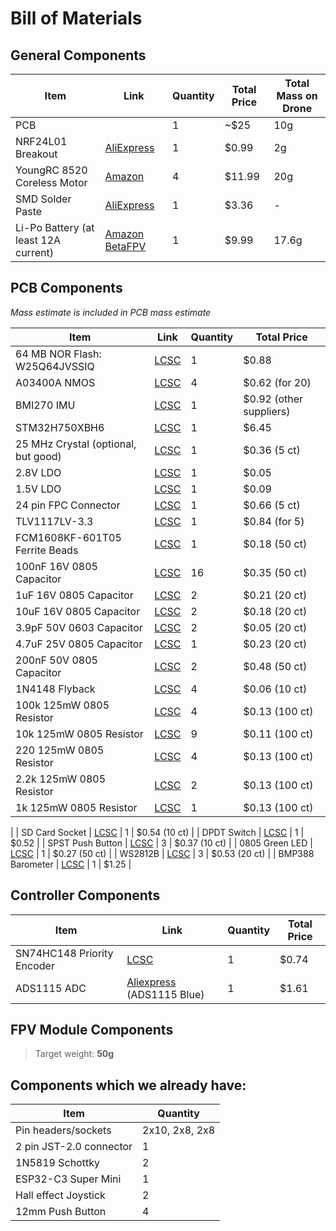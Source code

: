 # Bill of Materials

## General Components

| Item                                 | Link                                                                                                                                                                         | Quantity | Total Price | Total Mass on Drone |
| ------------------------------------ | ---------------------------------------------------------------------------------------------------------------------------------------------------------------------------- | -------- | ----------- | ------------------- |
| PCB                                  |                                                                                                                                                                              | 1        | ~$25        | 10g                 |
| NRF24L01 Breakout                    | [AliExpress](https://www.aliexpress.us/item/3256805889378019.html)                                                                                                           | 1        | $0.99       | 2g                  |
| YoungRC 8520 Coreless Motor          | [Amazon](https://www.amazon.com/YoungRC-8520-Coreless-Propeller-Quadcopter/dp/B0BV6P4XYX)                                                                                    | 4        | $11.99      | 20g                 |
| SMD Solder Paste                     | [AliExpress](https://www.aliexpress.us/item/3256807158914612.html)                                                                                                           | 1        | $3.36       | -                   |
| Li-Po Battery (at least 12A current) | [Amazon](https://www.amazon.com/Tosiicop-3-7v-Drone-Lipo-Battery/dp/B0CR6DDGP1) [BetaFPV](https://betafpv.com/collections/batt-1s/products/bt2-0-450mah-1s-30c-battery-4pcs) | 1        | $9.99       | 17.6g               |


## PCB Components

_Mass estimate is included in PCB mass estimate_

| Item                                | Link                                                                                                                                                          | Quantity | Total Price             |
| ----------------------------------- | ------------------------------------------------------------------------------------------------------------------------------------------------------------- | -------- | ----------------------- |
| 64 MB NOR Flash: W25Q64JVSSIQ       | [LCSC](https://www.lcsc.com/product-detail/NOR-FLASH_Winbond-Elec-W25Q64JVSSIQ_C179171.html?s_z=n_W25Q16JV)                                                   | 1        | $0.88                   |
| A03400A NMOS                        | [LCSC](https://lcsc.com/product-detail/MOSFETs_UMW-Youtai-Semiconductor-Co-Ltd-AO3400A_C347475.html)                                                          | 4        | $0.62 (for 20)          |
| BMI270 IMU                          | [LCSC](https://www.lcsc.com/product-detail/Accelerometers_Bosch-Sensortec-BMI270_C2836813.html?s_z=n_BMI270)                                                  | 1        | $0.92 (other suppliers) |
| STM32H750XBH6                       | [LCSC](https://www.lcsc.com/product-detail/Microcontrollers-MCU-MPU-SOC_STMicroelectronics-STM32H750XBH6_C405932.html?s_z=n_STM32H7)                          | 1        | $6.45                   |
| 25 MHz Crystal (optional, but good) | [LCSC](https://lcsc.com/product-detail/Crystals_Shenzhen-SCTF-Elec-SX3B25-000F1010F30_C2901684.html?s_z=n_25%2520MHz)                                         | 1        | $0.36 (5 ct)            |
| 2.8V LDO                            | [LCSC](https://www.lcsc.com/product-detail/Voltage-Regulators-Linear-Low-Drop-Out-LDO-Regulators_Texas-Instruments-TLV74328PDBVR_C408971.html?s_z=n_TLV74328) | 1        | $0.05                   |
| 1.5V LDO                            | [LCSC](https://www.lcsc.com/product-detail/Voltage-Regulators-Linear-Low-Drop-Out-LDO-Regulators_MSKSEMI-TLV74315PDBVR-MS_C30197476.html?s_z=n_TLV74315)      | 1        | $0.09                   |
| 24 pin FPC Connector                | [LCSC](https://lcsc.com/product-detail/FFC-FPC-Flat-Flexible-Connector-Assemblies_JUSHUO-AFA07-S24FCA-00_C262726.html)                                        | 1        | $0.66 (5 ct)            |
| TLV1117LV-3.3                       | [LCSC](https://www.lcsc.com/product-detail/Voltage-Regulators-Linear-Low-Drop-Out-LDO-Regulators_Texas-Instruments-TLV1117LV33DCYR_C15578.html?s_z=n_TLV1117) | 1        | $0.84 (for 5)           |
| FCM1608KF-601T05 Ferrite Beads      | [LCSC](https://www.lcsc.com/product-detail/Ferrite-Beads_TAI-TECH-FCM1608KF-601T05_C133937.html?s_z=n_ferrite%2520beads)                                      | 1        | $0.18 (50 ct)           |
| 100nF 16V 0805 Capacitor            | [LCSC](https://www.lcsc.com/product-detail/Multilayer-Ceramic-Capacitors-MLCC-SMD-SMT_Venkel-C0805X7R160-104KNP_C3865954.html?s_z=n_100%2520nF)               | 16       | $0.35 (50 ct)           |
| 1uF 16V 0805 Capacitor              | [LCSC](https://www.lcsc.com/product-detail/Multilayer-Ceramic-Capacitors-MLCC-SMD-SMT_Samsung-Electro-Mechanics-CL21B105KOFNNNE_C24123.html)                  | 2        | $0.21 (20 ct)           |
| 10uF 16V 0805 Capacitor             | [LCSC](https://www.lcsc.com/product-detail/Multilayer-Ceramic-Capacitors-MLCC-SMD-SMT_Samsung-Electro-Mechanics-CL21A106KOQNNNE_C1713.html)                   | 2        | $0.18 (20 ct)           |
| 3.9pF 50V 0603 Capacitor            | [LCSC](https://www.lcsc.com/product-detail/Multilayer-Ceramic-Capacitors-MLCC-SMD-SMT_Walsin-Tech-Corp-MT18N3R9C500CT_C908519.html)                           | 2        | $0.05 (20 ct)           |
| 4.7uF 25V 0805 Capacitor            | [LCSC](https://www.lcsc.com/product-detail/Multilayer-Ceramic-Capacitors-MLCC-SMD-SMT_Samsung-Electro-Mechanics-CL21A475KAQNNNE_C1779.html)                   | 1        | $0.23 (20 ct)           |
| 200nF 50V 0805 Capacitor            | [LCSC](https://www.lcsc.com/product-detail/Multilayer-Ceramic-Capacitors-MLCC-SMD-SMT_CCTC-TCC0805X7R204K500DT_C344170.html)                                  | 2        | $0.48 (50 ct)           |
| 1N4148 Flyback                      | [LCSC](https://lcsc.com/product-detail/Switching-Diodes_MDD-Microdiode-Semiconductor-1N4148WS-E_C41371421.html?s_z=n_1n4148)                                  | 4        | $0.06 (10 ct)           |
| 100k 125mW 0805 Resistor            | [LCSC](https://www.lcsc.com/product-detail/Chip-Resistor-Surface-Mount_FOJAN-FRC0805J104-TS_C2907293.html?s_z=n_100k)                                         | 4        | $0.13 (100 ct)          |
| 10k 125mW 0805 Resistor             | [LCSC](https://www.lcsc.com/product-detail/Chip-Resistor-Surface-Mount_FOJAN-FRC0805J103TS_C2930231.html?s_z=n_100k)                                          | 9        | $0.11 (100 ct)          |
| 220 125mW 0805 Resistor             | [LCSC](https://www.lcsc.com/product-detail/Chip-Resistor-Surface-Mount_FOJAN-FRC0805J221-TS_C2933537.html?s_z=n_100k)                                         | 4        | $0.13 (100 ct)          |
| 2.2k 125mW 0805 Resistor            | [LCSC](https://www.lcsc.com/product-detail/Chip-Resistor-Surface-Mount_FOJAN-FRC0805J222-TS_C2907303.html?s_z=n_100k)                                         | 2        | $0.13 (100 ct)          |
| 1k 125mW 0805 Resistor | [LCSC](https://lcsc.com/product-detail/Chip-Resistor-Surface-Mount_FOJAN-FRC0805J102-TS_C2907295.html?s_z=n_1k%2520resistor) | 1 | $0.13 (100 ct) |
| 
| SD Card Socket                      | [LCSC](https://lcsc.com/product-detail/SD-Card-Memory-Card-Connector_HOAUC-HYCW110-TF10-180B_C2962030.html)                                                   | 1        | $0.54 (10 ct)           |
| DPDT Switch |                        [LCSC](https://lcsc.com/product-detail/Slide-Switches_XKB-Connection-SS-3235S-L1_C500055.html?s_z=n_dpdt) | 1 | $0.52 |
| SPST Push Button |                   [LCSC](https://lcsc.com/product-detail/Tactile-Switches_SHOU-HAN-TS342A2P-WZ_C557591.html) | 3 | $0.37 (10 ct) |
| 0805 Green LED | [LCSC](https://lcsc.com/product-detail/LED-Indication-Discrete_Yongyu-Photoelectric-SZYY0805G1_C19712537.html) | 1 | $0.27 (50 ct) |
| WS2812B | [LCSC](https://lcsc.com/product-detail/RGB-LEDs-Built-in-IC_XINGLIGHT-XL-5050RGBC-WS2812B-S_C22461793.html?s_z=n_ws2812b) | 3 | $0.53 (20 ct) |
| BMP388 Barometer | [LCSC](https://lcsc.com/product-detail/Tactile-Switches_SHOU-HAN-TS342A2P-WZ_C557591.html) | 1 | $1.25 |

## Controller Components
| Item | Link | Quantity | Total Price |
| - | - | - | - |
| SN74HC148 Priority Encoder | [LCSC](https://lcsc.com/product-detail/Signal-Switches-Multiplexers-Decoders_lingxingic-SN74HC148DR-LX_C41413103.html) | 1 | $0.74 |
| ADS1115 ADC                | [Aliexpress](https://www.aliexpress.us/item/2251832125341942.html) (ADS1115 Blue) | 1 | $1.61 |

## FPV Module Components

> Target weight: **50g**

## Components which we already have:

| Item                    | Quantity |
| ----------------------- | -------- |
| Pin headers/sockets     | 2x10, 2x8, 2x8 |
| 2 pin JST-2.0 connector | 1 |
| 1N5819 Schottky | 2 |
| ESP32-C3 Super Mini | 1 |
| Hall effect Joystick | 2 |
| 12mm Push Button | 4 |


<!--
| ESP32-S3-WROOM-1U-N4 | [DigiKey](https://www.digikey.com/en/products/detail/espressif-systems/ESP32-S3-WROOM-1U-N4/16162640) [LCSC](https://www.aliexpress.us/item/3256806096656294.html) | 1 | $3.61 + $4.99 | - |
| BetaFPV 1102 Brushless Motors | [Amazon](https://www.amazon.com/BETAFPV-18000KV-Brushless-Motor-Meteor75/dp/B0834P2LSY) | 4 | $45.99 | 11.2g |
-->
